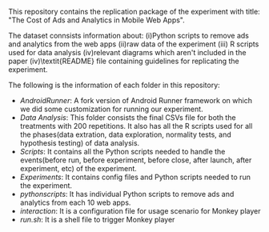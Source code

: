 This repository contains the replication package of the experiment with title: "The Cost of Ads and Analytics in Mobile Web Apps". 


The dataset connsists information about: (i)Python scripts to remove ads and analytics from the web apps (ii)raw data of the experiment (iii) R scripts used for data analysis (iv)relevant diagrams which aren't included in the paper (iv)\textit{README} file containing guidelines for replicating the experiment.

The following is the information of each folder in this repository:
- *AndroidRunner*: A fork version of Android Runner framework on which we did some customization for running our experiment.
- *Data Analysis*: This folder consists the final CSVs file for both the treatments with 200 repetitions. It also has all the R scripts used for all the phases(data extration, data exploration, normality tests, and hypothesis testing) of  data analysis.
- *Scripts*: It contains all the Python scripts needed to handle the events(before run, before experiment, before close, after launch, after experiment, etc) of the experiment.
- *Experiments*: It contains config files and Python scripts needed to run the experiment.
- *pythonscripts*: It has individual Python scripts to remove ads and analytics from each 10 web apps.
- *interaction*: It is a configuration file for usage scenario for Monkey player
- *run.sh*: It is a shell file to trigger Monkey player
